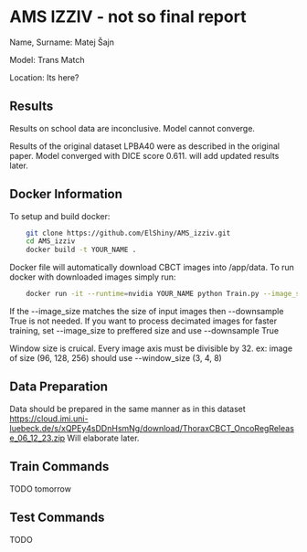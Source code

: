 # AMS IZZIV - not so final report
Name, Surname: Matej Šajn

Model: Trans Match

Location: Its here?

## Results
Results on school data are inconclusive. Model cannot converge.

Results of the original dataset LPBA40 were as described in the original paper. 
Model converged with DICE score 0.611. will add updated results later.


## Docker Information
To setup and build docker:
```bash
    git clone https://github.com/ElShiny/AMS_izziv.git
    cd AMS_izziv
    docker build -t YOUR_NAME .
```

Docker file will automatically download CBCT images into /app/data.
To run docker with downloaded images simply run:
```bash
    docker run -it --runtime=nvidia YOUR_NAME python Train.py --image_size 160 160 160 --window_size 5 5 5 --downsample True
```
If the --image_size matches the size of input images then --downsample True is not needed.
If you want to process decimated images for faster training, set --image_size to preffered size and use --downsample True

Window size is cruical. Every image axis must be divisible by 32. ex: image of size (96, 128, 256) should use --window_size (3, 4, 8)


## Data Preparation
Data should be prepared in the same manner as in this dataset https://cloud.imi.uni-luebeck.de/s/xQPEy4sDDnHsmNg/download/ThoraxCBCT_OncoRegRelease_06_12_23.zip 
Will elaborate later.

## Train Commands
TODO tomorrow

## Test Commands
TODO
